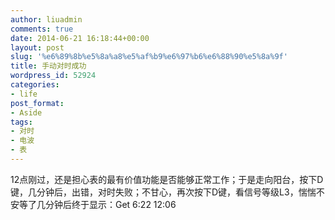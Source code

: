 ```yaml
---
author: liuadmin
comments: true
date: 2014-06-21 16:18:44+00:00
layout: post
slug: '%e6%89%8b%e5%8a%a8%e5%af%b9%e6%97%b6%e6%88%90%e5%8a%9f'
title: 手动对时成功
wordpress_id: 52924
categories:
- life
post_format:
- Aside
tags:
- 对时
- 电波
- 表
---
```


12点刚过，还是担心表的最有价值功能是否能够正常工作；于是走向阳台，按下D键，几分钟后，出错，对时失败；不甘心，再次按下D键，看信号等级L3，惴惴不安等了几分钟后终于显示：Get 6:22 12:06
